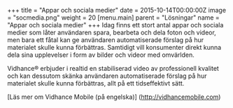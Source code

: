 +++
title = "Appar och sociala medier"
date = 2015-10-14T00:00:00Z
image = "socmedia.png"
weight = 20
[menu.main]
parent = "Lösningar"
name = "Appar och sociala medier"
+++
Idag finns ett stort antal appar och sociala medier som låter användaren spara, bearbeta och dela foton och videor, men bara ett fåtal kan ge användaren automatiserade förslag på hur materialet skulle kunna förbättras. Samtidigt vill konsumenter direkt kunna dela sina upplevelser i form av bilder och videor med omvärlden.

Vidhance® erbjuder i realtid en stabiliserad video av professionell kvalitet och kan dessutom skänka användaren automatiserade förslag på hur materialet skulle kunna förbättras, allt på ett tidseffektivt sätt.

[Läs mer om Vidhance Mobile (på engelska)] (http://vidhancemobile.com)
